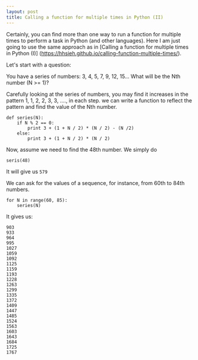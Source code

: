```yaml
---
layout: post
title: Calling a function for multiple times in Python (II)
---
```


Certainly, you can find more than one way to run a function for multiple times to perform a task in Python (and other languages).  Here I am just going to use the same approach as in [Calling a function for multiple times in Python (I)] (https://hhsieh.github.io/calling-function-multiple-times/).

Let's start with a question:

You have a series of numbers: 3, 4, 5, 7, 9, 12, 15... What will be the Nth number (N >= 1)?

Carefully looking at the series of numbers, you may find it increases in the pattern 1, 1, 2, 2, 3, 3, ...., in each step. we can write a function to reflect the pattern and find the value of the Nth number.

    def series(N):
        if N % 2 == 0:
            print 3 + (1 + N / 2) * (N / 2) - (N /2)
        else:
            print 3 + (1 + N / 2) * (N / 2)
        
Now, assume we need to find the 48th number. We simply do 

    seris(48)
    
It will give us `579`

We can ask for the values of a sequence, for instance, from 60th to 84th numbers.

    for N in range(60, 85):
        series(N)
        
It gives us:
    
    903
    933
    964
    995
    1027
    1059
    1092
    1125
    1159
    1193
    1228
    1263
    1299
    1335
    1372
    1409
    1447
    1485
    1524
    1563
    1603
    1643
    1684
    1725
    1767

    
    

